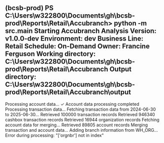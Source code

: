 (bcsb-prod) PS C:\Users\w322800\Documents\gh\bcsb-prod\Reports\Retail\Accubranch> python -m src.main
Starting Accubranch Analysis
Version: v1.0.0-dev
Environment: dev
Business Line: Retail
Schedule: On-Demand
Owner: Francine Ferguson
Working directory: C:\Users\w322800\Documents\gh\bcsb-prod\Reports\Retail\Accubranch
Output directory: C:\Users\w322800\Documents\gh\bcsb-prod\Reports\Retail\Accubranch\output
--------------------------------------------------
Processing account data...
✓ Account data processing completed
Processing transaction data...
Fetching transaction data from 2024-06-30 to 2025-06-30...
Retrieved 100000 transaction records
Retrieved 946340 cashbox transaction records
Retrieved 16944 organization records
Fetching account data for merging...
Retrieved 89805 account records
Merging transaction and account data...
Adding branch information from WH_ORG...
Error during processing: "['orgnbr'] not in index"
